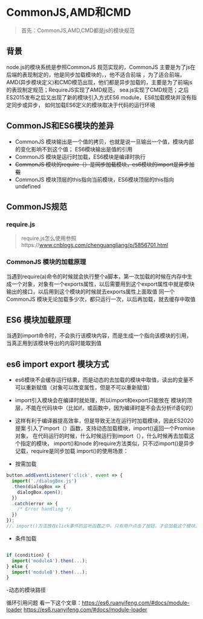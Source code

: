# CommonJS,AMD和CMD
> 首先：CommonJS,AMD,CMD都是js的模块规范

## 背景
node.js的模块系统是参照CommonJS 规范实现的，CommonJS 主要是为了js在后端的表现制定的，他是同步加载模块的，，他不适合前端
，为了适合前端，AMD(异步模块定义)和CMD模范出现，他们都是异步加载的，主要是为了前端js的表现制定规范；RequireJS实现了AMD规范，
sea.js实现了CMD规范；之后ES2015发布之后又出现了新的模块引入方式ES6 module，ES6加载模块并没有指定同步或异步，
如何加载ES6定义的模块取决于代码的运行环境

## CommonJS和ES6模块的差异
- CommonJS 模块输出是一个值的拷贝，也就是说一旦输出一个值，模块内部的变化影响不到这个值；
ES6模块输出是值的引用
- CommonJS 模块是运行时加载，ES6模块是编译时执行
- ~~CommonJS 模块的require（）是同步加载模块，es6模块的import是异步加载~~
- CommonJS 模块顶层的this指向当前模块，ES6模块顶层的this指向undefined
## CommonJS规范
### require.js
> require.js怎么使用参照https://www.cnblogs.com/chenguangliang/p/5856701.html
### CommonJS 模块的加载原理
当遇到require(a)命令的时候就会执行整个a脚本，第一次加载的时候在内存中生成一个对象，对象有一个exports属性，以后需要用到这个export属性中就是模块输出的接口，以后用到这个模块的时候就去exports属性上面取值
同一个CommonJS 模块无论加载多少次，都只运行一次，以后再加载，就去缓存中取值

## ES6 模块加载原理
当遇到import命令时，不会执行该模块内容，而是生成一个指向该模块的引用，当真正用到该模块导出的内容时能取到值
## es6 import export 模块方式
- es6模块不会缓存运行结果，而是动态的去加载的模块中取值，读出的变量不可以重新赋值（对象可以改变属性，但是不可以重新赋值）

- import引入模块会在编译时就处理，所以import和export只能放在
模块的顶层，不能在代码块中（比如if，或函数中，因为编译时是不会去分析if语句的）

- 这样有利于编译器提高效率，但是导致无法在运行时加载模块，因此ES2020提案
引入了import（）函数，支持动态加载模块，import()返回一个Promise对象，
在代码运行的时候，什么时候运行到import（），什么时候再去加载这个指定的模块，
import()和node 的require方法类似，只不过import()是异步记载，require是同步加载
import()的使用场景：
- 按需加载
```js
button.addEventListener('click', event => {
  import('./dialogBox.js')
  .then(dialogBox => {
    dialogBox.open();
  })
  .catch(error => {
    /* Error handling */
  })
});
//，import()方法放在click事件的监听函数之中，只有用户点击了按钮，才会加载这个模块。

```
- 条件加载
```js

if (condition) {
  import('moduleA').then(...);
} else {
  import('moduleB').then(...);
}
```
-动态的模块路径

循环引用问题
看一下这个文章：https://es6.ruanyifeng.com/#docs/module-loader
https://es6.ruanyifeng.com/#docs/module-loader